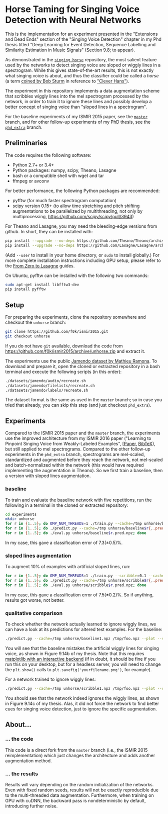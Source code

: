 Horse Taming for Singing Voice Detection with Neural Networks
=============================================================

This is the implementation for an experiment presented in the "Extensions
and Dead Ends" section of the "Singing Voice Detection" chapter in my Phd
thesis titled "Deep Learning for Event Detection, Sequence Labelling and
Similarity Estimation in Music Signals" (Section 9.8; to appear).

As demonstrated in the [`singing_horse`](//github.com/f0k/singing_horse)
repository, the most salient feature used by the networks to detect singing
voice are sloped or wiggly lines in a spectrogram. While this gives
state-of-the-art results, this is not exactly what singing voice is about, and
thus the classifier could be called a *horse* (a term
[coined by Bob Sturm](https://doi.org/10.1109/TMM.2014.2330697) in reference to ["Clever Hans"](https://en.wikipedia.org/wiki/Clever_Hans)).

The experiment in this repository implements a data augmentation scheme that
scribbles wiggly lines into the mel spectrogram processed by the network, in
order to train it to ignore these lines and possibly develop a better concept
of singing voice than "sloped lines in a spectrogram".

For the baseline experiments of my ISMIR 2015 paper, see the
[`master`](//github.com/f0k/ismir2015) branch, and for other follow-up
experiments of my PhD thesis, see the
[`phd_extra`](//github.com/f0k/ismir2015/tree/phd_extra) branch.


Preliminaries
-------------

The code requires the following software:
* Python 2.7+ or 3.4+
* Python packages: numpy, scipy, Theano, Lasagne
* bash or a compatible shell with wget and tar
* ffmpeg or avconv

For better performance, the following Python packages are recommended:
* pyfftw (for much faster spectrogram computation)
* scipy version 0.15+ (to allow time stretching and pitch shifting
  augmentations to be parallelized by multithreading, not only by
  multiprocessing, https://github.com/scipy/scipy/pull/3943)

For Theano and Lasagne, you may need the bleeding-edge versions from github.
In short, they can be installed with:
```bash
pip install --upgrade --no-deps https://github.com/Theano/Theano/archive/master.zip
pip install --upgrade --no-deps https://github.com/Lasagne/Lasagne/archive/master.zip
```
(Add `--user` to install in your home directory, or `sudo` to install globally.)
For more complete installation instructions including GPU setup, please refer
to the [From Zero to Lasagne](https://github.com/Lasagne/Lasagne/wiki/From-Zero-to-Lasagne)
guides.

On Ubuntu, pyfftw can be installed with the following two commands:
```bash
sudo apt-get install libfftw3-dev
pip install pyfftw
```


Setup
-----

For preparing the experiments, clone the repository somewhere and checkout the
`unhorse` branch:
```bash
git clone https://github.com/f0k/ismir2015.git
git checkout unhorse
```
If you do not have `git` available, download the code from
https://github.com/f0k/ismir2015/archive/unhorse.zip and extract it.

The experiments use the public [Jamendo dataset by Mathieu Ramona](www.mathieuramona.com/wp/data/jamendo/).
To download and prepare it, open the cloned or extracted repository in a
bash terminal and execute the following scripts (in this order):
```bash
./datasets/jamendo/audio/recreate.sh
./datasets/jamendo/filelists/recreate.sh
./datasets/jamendo/labels/recreate.sh
```
The dataset format is the same as used in the `master` branch; so in case you
tried that already, you can skip this step (and just checkout `phd_extra`).


Experiments
-----------

Compared to the ISMIR 2015 paper and the `master` branch, the experiments use
the improved architecture from my ISMIR 2016 paper ("Learning to Pinpoint
Singing Voice from Weakly-Labeled Examples",
[[Paper](http://ofai.at/~jan.schlueter/pubs/2016_ismir.pdf),
[BibTeX](http://ofai.at/~jan.schlueter/pubs/2016_ismir.bib)), but still applied
to mel spectrograms. Compared to the other follow-up experiments in the
`phd_extra` branch, spectrograms are mel-scaled, standardized and augmented
before they reach the network, not mel-scaled and batch-normalized within the
network (this would have required implementing the augmentation in Theano).
So we first train a baseline, then a version with sloped lines augmentation.

### baseline

To train and evaluate the baseline network with five repetitions, run the
following in a terminal in the cloned or extracted repository:
```bash
cd experiments
mkdir unhorse
for r in {1..5}; do OMP_NUM_THREADS=1 ./train.py --cache=/tmp unhorse/baseline$r.npz; done
for r in {1..5}; do ./predict.py --cache=/tmp unhorse/baseline$r{,.pred}.npz; done
for r in {1..5}; do ./eval.py unhorse/baseline$r.pred.npz; done
```
In my case, this gave a classification error of 7.3(±0.5)%.

### sloped lines augmentation

To augment 10% of examples with artificial sloped lines, run:
```bash
for r in {1..5}; do OMP_NUM_THREADS=1 ./train.py --scribble=0.1 --cache=/tmp unhorse/scribble$r.npz; done
for r in {1..5}; do ./predict.py --cache=/tmp unhorse/scribble$r{,.pred}.npz; done
for r in {1..5}; do ./eval.py unhorse/scribble$r.pred.npz; done
```
In my case, this gave a classification error of 7.5(±0.2)%. So if anything,
results got worse, not better.

### qualitative comparison

To check whether the network actually learned to ignore wiggly lines, we can
have a look at its predictions for altered test examples. For the baseline:
```bash
./predict.py --cache=/tmp unhorse/baseline1.npz /tmp/foo.npz --plot --scribble
```
You will see that the baseline mistakes the artificial wiggly lines for singing
voice, as shown in Figure 9.14b of my thesis. Note that this requires
[matplotlib with an interactive backend](https://matplotlib.org/faq/usage_faq.html#what-is-a-backend)
(if in doubt, it should be fine if you run this on your desktop, but for a
headless server, you will need to change the `plt.show()` calls to
`plt.savefig('yourfilename.png')`, for example).

For a network trained to ignore wiggly lines:
```bash
./predict.py --cache=/tmp unhorse/scribble1.npz /tmp/foo.npz --plot --scribble
```
You should see that the network indeed ignores the wiggly lines, as shown in
Figure 9.14c of my thesis. Alas, it did not force the network to find better
cues for singing voice detection, just to ignore the specific augmentation.


About...
--------

### ... the code

This code is a direct fork from the `master` branch (i.e., the ISMIR 2015
reimplementation) which just changes the architecture and adds another
augmentation method.

### ... the results

Results will vary depending on the random initialization of the networks. Even
with fixed random seeds, results will not be exactly reproducible due to the
multi-threaded data augmentation. Furthermore, when training on GPU with cuDNN,
the backward pass is nondeterministic by default, introducing further noise.
